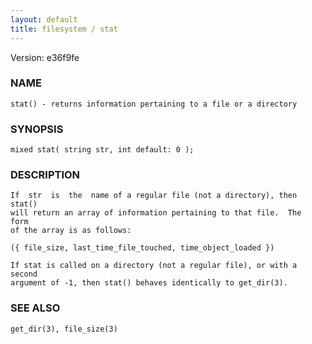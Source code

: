 ```yaml
---
layout: default
title: filesystem / stat
---
```


Version: e36f9fe




### NAME
    stat() - returns information pertaining to a file or a directory


### SYNOPSIS
    mixed stat( string str, int default: 0 );


### DESCRIPTION
    If  str  is  the  name of a regular file (not a directory), then stat()
    will return an array of information pertaining to that file.  The  form
    of the array is as follows:

    ({ file_size, last_time_file_touched, time_object_loaded })

    If stat is called on a directory (not a regular file), or with a second
    argument of -1, then stat() behaves identically to get_dir(3).


### SEE ALSO
    get_dir(3), file_size(3)



